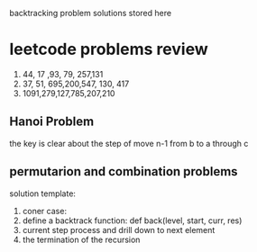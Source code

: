 backtracking problem solutions stored here
# leetcode problems review
1. 44, 17 ,93, 79, 257,131
2. 37, 51, 695,200,547, 130, 417
3. 1091,279,127,785,207,210
## Hanoi Problem
the key is clear about the step of move n-1 from b to a through c
## permutarion and combination problems
solution template:
1. coner case:
2. define a backtrack function: def back(level, start, curr, res)
3. current step process and drill down to next element
4. the termination of the recursion
